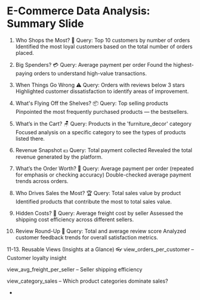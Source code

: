 # E-Commerce Data Analysis: Summary Slide
1. Who Shops the Most? 👥
Query: Top 10 customers by number of orders
  Identified the most loyal customers based on the total number of orders placed.

2. Big Spenders? 💳
Query: Average payment per order
  Found the highest-paying orders to understand high-value transactions.

3. When Things Go Wrong ⚠️
Query: Orders with reviews below 3 stars
  Highlighted customer dissatisfaction to identify areas of improvement.

4. What's Flying Off the Shelves? 📦
Query: Top selling products
  Pinpointed the most frequently purchased products — the bestsellers.

5. What’s in the Cart? 🪑
Query: Products in the 'furniture_decor' category
  Focused analysis on a specific category to see the types of products listed there.

6. Revenue Snapshot 💵
Query: Total payment collected
  Revealed the total revenue generated by the platform.

7. What’s the Order Worth? 🧾
Query: Average payment per order (repeated for emphasis or checking accuracy)
  Double-checked average payment trends across orders.

8. Who Drives Sales the Most? 🏆
Query: Total sales value by product
  Identified products that contribute the most to total sales value.

9. Hidden Costs? 🚚
Query: Average freight cost by seller
  Assessed the shipping cost efficiency across different sellers.

10. Review Round-Up 🌟
Query: Total and average review score
  Analyzed customer feedback trends for overall satisfaction metrics.

11-13. Reusable Views (Insights at a Glance) 👓
  view_orders_per_customer – Customer loyalty insight

  view_avg_freight_per_seller – Seller shipping efficiency

  view_category_sales – Which product categories dominate sales?


  -
